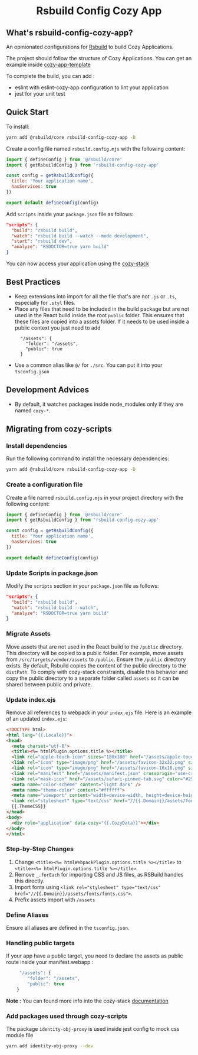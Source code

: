 <h1 align="center">Rsbuild Config Cozy App</h1>

## What's rsbuild-config-cozy-app?

An opinionated configurations for [Rsbuild](https://rsbuild.dev/) to build Cozy Applications.

The project should follow the structure of Cozy Applications. You can get an example inside [cozy-app-template](https://github.com/cozy/cozy-app-template)

To complete the build, you can add :

- eslint with eslint-cozy-app configuration to lint your application
- jest for your unit test

## Quick Start

To install:

```bash
yarn add @rsbuild/core rsbuild-config-cozy-app -D
```

Create a config file named `rsbuild.config.mjs` with the following content:

```javascript
import { defineConfig } from '@rsbuild/core'
import { getRsbuildConfig } from 'rsbuild-config-cozy-app'

const config = getRsbuildConfig({
  title: 'Your application name',
  hasServices: true
})

export default defineConfig(config)
```

Add `scripts` inside your `package.json` file as follows:

```json
"scripts": {
  "build": "rsbuild build",
  "watch": "rsbuild build --watch --mode development",
  "start": "rsbuild dev",
  "analyze": "RSDOCTOR=true yarn build"
}
```

You can now access your application using the [cozy-stack](https://github.com/cozy/cozy-stack)

## Best Practices

- Keep extensions into import for all the file that's are not `.js` or `.ts`, especially for `.styl` files.
- Place any files that need to be included in the build package but are not used in the React build inside the root `public` folder. This ensures that these files are copied into a assets folder. If it needs to be used inside a public context you just need to add
  ```
    "/assets": {
      "folder": "/assets",
      "public": true
    }
  ```
- Use a common alias like `@/` for `./src`. You can put it into your `tsconfig.json`

## Development Advices

- By default, it watches packages inside node_modules only if they are named `cozy-*`.

## Migrating from cozy-scripts

### Install dependencies

Run the following command to install the necessary dependencies:

```bash
yarn add @rsbuild/core rsbuild-config-cozy-app -D
```

### Create a configuration file

Create a file named `rsbuild.config.mjs` in your project directory with the following content:

```javascript
import { defineConfig } from '@rsbuild/core'
import { getRsbuildConfig } from 'rsbuild-config-cozy-app'

const config = getRsbuildConfig({
  title: 'Your application name',
  hasServices: true
})

export default defineConfig(config)
```

### Update Scripts in package.json

Modify the `scripts` section in your `package.json` file as follows:

```json
"scripts": {
  "build": "rsbuild build",
  "watch": "rsbuild build --watch",
  "analyze": "RSDOCTOR=true yarn build"
}
```

### Migrate Assets

Move assets that are not used in the React build to the `/public` directory. This directory will be copied to a public folder. For example, move assets from `/src/targets/vendor/assets` to `/public`. Ensure the `/public` directory exists. By default, Rsbuild copies the content of the public directory to the `distPath`. To comply with cozy-stack constraints, disable this behavior and copy the public directory to a separate folder called `assets` so it can be shared between public and private.

### Update index.ejs

Remove all references to webpack in your `index.ejs` file. Here is an example of an updated `index.ejs`:

```html
<!DOCTYPE html>
<html lang="{{.Locale}}">
<head>
  <meta charset="utf-8">
  <title><%= htmlPlugin.options.title %></title>
  <link rel="apple-touch-icon" sizes="180x180" href="/assets/apple-touch-icon.png">
  <link rel="icon" type="image/png" href="/assets/favicon-32x32.png" sizes="32x32">
  <link rel="icon" type="image/png" href="/assets/favicon-16x16.png" sizes="16x16">
  <link rel="manifest" href="/assets/manifest.json" crossorigin="use-credentials">
  <link rel="mask-icon" href="/assets/safari-pinned-tab.svg" color="#297EF2">
  <meta name="color-scheme" content="light dark" />
  <meta name="theme-color" content="#ffffff">
  <meta name="viewport" content="width=device-width, height=device-height, initial-scale=1, viewport-fit=cover">
  <link rel="stylesheet" type="text/css" href="//{{.Domain}}/assets/fonts/fonts.css">
  {{.ThemeCSS}}
</head>
<body>
  <div role="application" data-cozy="{{.CozyData}}"></div>
</body>
</html>
```

### Step-by-Step Changes

1. Change `<title><%= htmlWebpackPlugin.options.title %></title>` to `<title><%= htmlPlugin.options.title %></title>`.
2. Remove `_.forEach` for importing CSS and JS files, as RSBuild handles this directly.
3. Import fonts using `<link rel="stylesheet" type="text/css" href="//{{.Domain}}/assets/fonts/fonts.css">`.
4. Prefix assets import with `/assets`

### Define Aliases

Ensure all aliases are defined in the `tsconfig.json`.

### Handling public targets

If your app have a public target, you need to declare the assets as public route inside your manifest.webapp :

```javascript
     "/assets": {
        "folder": "/assets",
        "public": true
    }
```

**Note :** You can found more info into the cozy-stack [documentation](https://github.com/cozy/cozy-stack/blob/2cbb312271732663e18802079870747e3a03d03e/docs/apps.md?plain=1#L51)

### Add packages used through cozy-scripts

The package `identity-obj-proxy` is used inside jest config to mock css module file

```bash
yarn add identity-obj-proxy --dev
```
